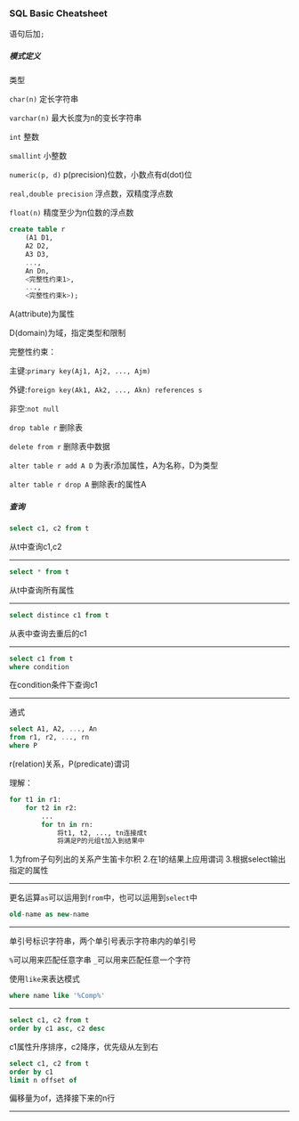 ### SQL Basic Cheatsheet

语句后加`;`

##### 模式定义

类型

`char(n)` 定长字符串

`varchar(n)` 最大长度为n的变长字符串

`int` 整数

`smallint` 小整数

`numeric(p, d)` p(precision)位数，小数点有d(dot)位

`real,double precision` 浮点数，双精度浮点数

`float(n)` 精度至少为n位数的浮点数

```sql
create table r
    (A1 D1,
    A2 D2,
    A3 D3,
    ...,
    An Dn,
    <完整性约束1>,
    ...,
    <完整性约束k>);
```

A(attribute)为属性

D(domain)为域，指定类型和限制

完整性约束：

主键:`primary key(Aj1, Aj2, ..., Ajm)`

外键:`foreign key(Ak1, Ak2, ..., Akn) references s`

非空:`not null`

`drop table r` 删除表

`delete from r` 删除表中数据

`alter table r add A D` 为表r添加属性，A为名称，D为类型

`alter table r drop A` 删除表r的属性A

##### 查询

```sql
select c1, c2 from t
```

从t中查询c1,c2

***

```sql
select * from t
```

从t中查询所有属性

***

```sql
select distince c1 from t
```

从表中查询去重后的c1

***

```sql
select c1 from t
where condition
```

在condition条件下查询c1

***

通式

```sql
select A1, A2, ..., An
from r1, r2, ..., rn
where P
```

r(relation)关系，P(predicate)谓词

理解：

```python
for t1 in r1:
    for t2 in r2:
        ...
        for tn in rn:
            将t1, t2, ..., tn连接成t
            将满足P的元组t加入到结果中
```

1.为from子句列出的关系产生笛卡尔积
2.在1的结果上应用谓词
3.根据select输出指定的属性

***

更名运算`as`可以运用到`from`中，也可以运用到`select`中

```sql
old-name as new-name
```

***

单引号标识字符串，两个单引号表示字符串内的单引号

`%`可以用来匹配任意字串
`_`可以用来匹配任意一个字符

使用`like`来表达模式

```sql
where name like '%Comp%'
```

***

```sql
select c1, c2 from t
order by c1 asc, c2 desc
```

c1属性升序排序，c2降序，优先级从左到右

```sql
select c1, c2 from t
order by c1
limit n offset of
```

偏移量为of，选择接下来的n行

***